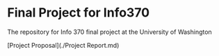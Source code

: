 # Final Project for Info370
The repository for Info 370 final project at the University of Washington

[Project Proposal](./Project Report.md)
